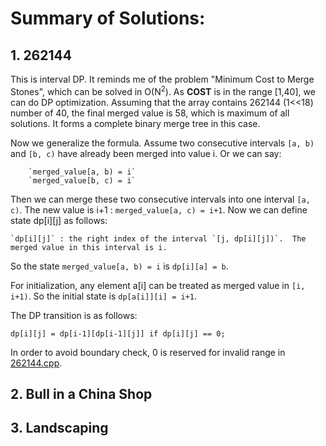 # Summary of Solutions:

## 1. 262144

This is interval DP.  It reminds me of the problem "Minimum Cost to Merge Stones", which can be solved in O(N<sup>2</sup>).  As **COST** is in the range [1,40], we can do DP optimization.  Assuming that the array contains 262144 (1<<18) number of 40, the final merged value is 58, which is maximum of all solutions.  It forms a complete binary merge tree in this case.

Now we generalize the formula.  Assume two consecutive intervals `[a, b)` and `[b, c)` have already been merged into value i.  Or we can say:

        `merged_value[a, b) = i`
        `merged_value[b, c) = i`

Then we can merge these two consecutive intervals into one interval `[a, c)`.  The new value is i+1 : `merged_value[a, c) = i+1`.  Now we can define state dp[i][j] as follows:

    `dp[i][j]` : the right index of the interval `[j, dp[i][j])`.  The merged value in this interval is i.

So the state `merged_value[a, b) = i` is `dp[i][a] = b`.

For initialization, any element a[i] can be treated as merged value in `[i, i+1)`.  So the initial state is `dp[a[i]][i] = i+1`.

The DP transition is as follows:

    dp[i][j] = dp[i-1][dp[i-1][j]] if dp[i][j] == 0;

In order to avoid boundary check, 0 is reserved for invalid range in [262144.cpp](262144.cpp).

## 2. Bull in a China Shop

## 3. Landscaping
